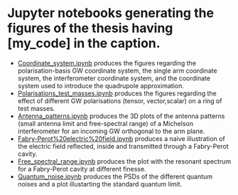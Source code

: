 # Jupyter notebooks generating the figures of the thesis having \[my_code\] in the caption.  

- [Coordinate_system.ipynb](https://github.com/Delo95/PhD_Thesis/blob/main/Figures/Coordinate_system.ipynb) produces the figures regarding the polarisation-basis GW coordinate system, the single arm coordinate system, the interferometer coordinate system, and the coordinate system used to introduce the quadrupole approximation.  
- [Polarisations_test_masses.ipynb](https://github.com/Delo95/PhD_Thesis/blob/main/Figures/Polarisations_test_masses.ipynb) produces the figures regarding the effect of different GW polarisations (tensor, vector,scalar) on a ring of test masses.
- [Antenna_patterns.ipynb](https://github.com/Delo95/PhD_Thesis/blob/main/Figures/Antenna_patterns.ipynb) produces the 3D plots of the antenna patterns (small antenna limit and free-spectral range) of a Michelson interferometer for an incoming GW orthogonal to the arm plane.
- [Fabry-Perot%20electric%20field.ipynb](https://github.com/Delo95/PhD_Thesis/blob/main/Figures/Fabry-Perot%20electric%20field.ipynb) produces a naive illustration of the electric field reflected, inside and transmitted through a Fabry-Perot cavity.
- [Free_spectral_range.ipynb](https://github.com/Delo95/PhD_Thesis/blob/main/Figures/Free_spectral_range.ipynb) produces the plot with the resonant spectrum for a Fabry-Perot cavity at different finesse.
- [Quantum_noise.ipynb](https://github.com/Delo95/PhD_Thesis/blob/main/Figures/Quantum_noise.ipynb) produces the PSDs of the different quantum noises and a plot illustarting the standard quantum limit.
